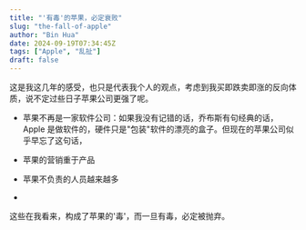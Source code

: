 ```yaml
---
title: "'有毒'的苹果，必定衰败"
slug: "the-fall-of-apple"
author: "Bin Hua"
date: 2024-09-19T07:34:45Z
tags: ["Apple", "乱扯"]
draft: false
---
```


这是我这几年的感受，也只是代表我个人的观点，考虑到我买即跌卖即涨的反向体质，说不定过些日子苹果公司更强了呢。

- 苹果不再是一家软件公司：如果我没有记错的话，乔布斯有句经典的话，Apple 是做软件的，硬件只是"包装"软件的漂亮的盒子。但现在的苹果公司似乎早忘了这句话，

- 苹果的营销重于产品

- 苹果不负责的人员越来越多

- 

这些在我看来，构成了苹果的'毒'，而一旦有毒，必定被抛弃。
